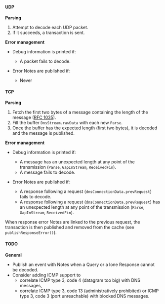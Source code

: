 #### UDP

**Parsing**

1. Attempt to decode each UDP packet.
2. If it succeeds, a transaction is sent.

**Error management**
* Debug information is printed if:
  * A packet fails to decode.

* Error Notes are published if:
  * Never

#### TCP

**Parsing**

1. Fetch the first two bytes of a message containing the length of the message ([RFC 1035](https://www.ietf.org/rfc/rfc1035.txt)).
2. Fill the buffer ```DnsStream.rawData``` with each new ```Parse```.
3. Once the buffer has the expected length (first two bytes), it is decoded and the message is published.

**Error management**
* Debug information is printed if:
  * A message has an unexpected length at any point of the transmission (```Parse```, ```GapInStream```, ```ReceivedFin```).
  * A message fails to decode.

* Error Notes are published if:
  * A response following a request (```dnsConnectionData.prevRequest```) fails to decode.
  * A response following a request (```dnsConnectionData.prevRequest```) has an unexpected length at any point of the transmission (```Parse```, ```GapInStream```, ```ReceivedFin```).

When response error Notes are linked to the previous request, the transaction is then published and removed from the cache (see ```publishResponseError()```).

#### TODO

**General**
* Publish an event with Notes when a Query or a lone Response cannot be decoded.
* Consider adding ICMP support to
     - correlate ICMP type 3, code 4 (datagram too big) with DNS messages,
     - correlate ICMP type 3, code 13 (administratively prohibited) or
       ICMP type 3, code 3 (port unreachable) with blocked DNS messages.

